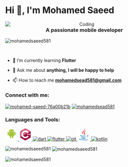 <!-- # Hello, I’m Mohamed Saeed👋
<p align="center">
 <img  alt="Coding" src="https://cdn.dribbble.com/users/1162077/screenshots/3848914/programmer.gif" align="right" width="700"/>
</p>
- 🔭 I’m currently working on Flutter
- 🌱 I’m currently learning Flutter
- 👯 I’m looking to collaborate on LinkedIn
- 🤔 I’m looking for help with Documentation
- 💬 Ask me about flutter
- 📫 How to reach me: [LinkedIn -@mohamedsaeed](http://linkedin.com/in/mohamed-saeed-76a00b21b)  -->

# Hi 👋, I'm Mohamed Saeed
<p align="center">
 <img  alt="Coding" src="https://cdn.dribbble.com/users/1162077/screenshots/3848914/programmer.gif" align="right" width="700"/>
</p>
<h3 align="center">A passionate mobile developer</h3>

<p align="left"> <img src="https://komarev.com/ghpvc/?username=mohamedsaeed581&label=Profile%20views&color=0e75b6&style=flat" alt="mohamedsaeed581" /> </p>

<!-- <p align="left"> <a href="https://github.com/ryo-ma/github-profile-trophy"><img src="https://github-profile-trophy.vercel.app/?username=mohamedsaeed581" alt="mohamedsaeed581" /></a> </p> -->

<p align="left"> <a href="https://twitter.com/" target="blank"><img src="https://img.shields.io/twitter/follow/?logo=twitter&style=for-the-badge" alt="" /></a> </p>

- 🌱 I’m currently learning **Flutter**

- 💬 Ask me about **anything, I will be happy to help**

- 📫 How to reach me **mohamedsead581@gmail.com**

<h3 align="left">Connect with me:</h3>
<p align="left">
<a href="https://linkedin.com/in/mohamed-saeed-76a00b21b" target="blank"><img align="center" src="https://raw.githubusercontent.com/rahuldkjain/github-profile-readme-generator/master/src/images/icons/Social/linked-in-alt.svg" alt="mohamed-saeed-76a00b21b" height="30" width="40" /></a>
<a href="https://codeforces.com/profile/mohamedsead581" target="blank"><img align="center" src="https://raw.githubusercontent.com/rahuldkjain/github-profile-readme-generator/master/src/images/icons/Social/codeforces.svg" alt="mohamedsead581" height="30" width="40" /></a>
</p>

<h3 align="left">Languages and Tools:</h3>
<p align="left"> <a href="https://developer.android.com" target="_blank" rel="noreferrer"> <img src="https://raw.githubusercontent.com/devicons/devicon/master/icons/android/android-original-wordmark.svg" alt="android" width="40" height="40"/> </a> <a href="https://www.w3schools.com/cpp/" target="_blank" rel="noreferrer"> <img src="https://raw.githubusercontent.com/devicons/devicon/master/icons/cplusplus/cplusplus-original.svg" alt="cplusplus" width="40" height="40"/> </a> <a href="https://dart.dev" target="_blank" rel="noreferrer"> <img src="https://www.vectorlogo.zone/logos/dartlang/dartlang-icon.svg" alt="dart" width="40" height="40"/> </a> <a href="https://flutter.dev" target="_blank" rel="noreferrer"> <img src="https://www.vectorlogo.zone/logos/flutterio/flutterio-icon.svg" alt="flutter" width="40" height="40"/> </a> <a href="https://git-scm.com/" target="_blank" rel="noreferrer"> <img src="https://www.vectorlogo.zone/logos/git-scm/git-scm-icon.svg" alt="git" width="40" height="40"/> </a> <a href="https://www.java.com" target="_blank" rel="noreferrer"> <img src="https://raw.githubusercontent.com/devicons/devicon/master/icons/java/java-original.svg" alt="java" width="40" height="40"/> </a> <a href="https://kotlinlang.org" target="_blank" rel="noreferrer"> <img src="https://www.vectorlogo.zone/logos/kotlinlang/kotlinlang-icon.svg" alt="kotlin" width="40" height="40"/> </a> </p>

<p><img align="left" src="https://github-readme-stats.vercel.app/api/top-langs?username=mohamedsaeed581&show_icons=true&locale=en&layout=compact" alt="mohamedsaeed581" /></p>

<p>&nbsp;<img align="center" src="https://github-readme-stats.vercel.app/api?username=mohamedsaeed581&show_icons=true&locale=en" alt="mohamedsaeed581" /></p>

<p><img align="center" src="https://github-readme-streak-stats.herokuapp.com/?user=mohamedsaeed581&" alt="mohamedsaeed581" /></p>
